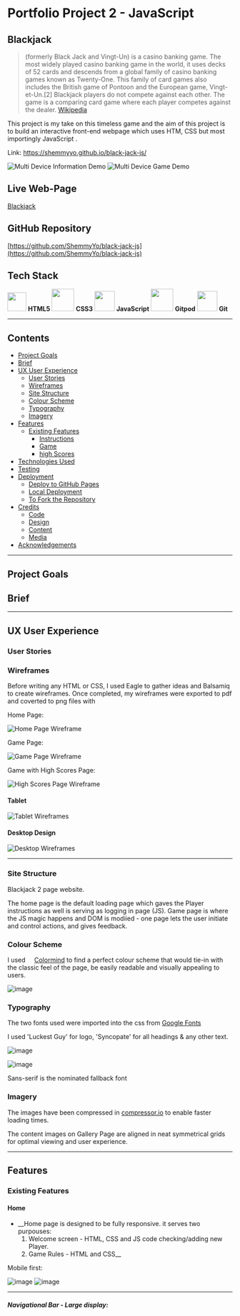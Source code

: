# __Portfolio Project 2 - JavaScript__

## Blackjack 

> (formerly Black Jack and Vingt-Un) is a casino banking game. The most widely played casino banking game in the world, it uses decks of 52 cards and descends from a global family of casino banking games known as Twenty-One. This family of card games also includes the British game of Pontoon and the European game, Vingt-et-Un.[2] Blackjack players do not compete against each other. The game is a comparing card game where each player competes against the dealer.
[Wikipedia](https://en.wikipedia.org/wiki/Blackjack)

This project is my take on this timeless game and the aim of this project is to build an interactive front-end webpage which uses HTM, CSS but most importingly JavaScript .

Link: https://shemmyyo.github.io/black-jack-js/


![Multi Device Information Demo](https://github.com/ShemmyYo/black-jack-js/blob/main/assets/other/am-i-responsive-black.png)
![Multi Device Game Demo](https://github.com/ShemmyYo/black-jack-js/blob/main/assets/other/am-i-responsive-black-game.png)

## __Live Web-Page__
[Blackjack](https://shemmyyo.github.io/black-jack-js/)

## __GitHub Repository__
[https://github.com/ShemmyYo/black-jack-js](https://github.com/ShemmyYo/black-jack-js)

## __Tech Stack__

<img height="42" src="assets/other/html.png"> __HTML5__
<img height="50" src="assets/other/css-img.png"> __CSS3__
<img height="45" src="assets/other/js.png"> __JavaScript__
<img height="50" src="assets/other/gitpod.png"> __Gitpod__
<img height="45" src="assets/other/github.png"> __Git__

***

## __Contents__

- [Project Goals](#project-goals)
- [Brief](#brief)
- [UX User Experience](#ux-user-experience)
    - [User Stories](#user-stories)
    - [Wireframes](#wireframes)
    - [Site Structure](#site-structure)
    - [Colour Scheme](#colour-scheme)
    - [Typography](#typography)
    - [Imagery](#imagery)
- [Features](#features)
    - [Existing Features](#existing-features)
        - [Instructions](#home)
        - [Game](#game)
        - [high Scores](#scores)
- [Technologies Used](#technologies-used)
- [Testing](#testing)
- [Deployment](#deployment)
    - [Deploy to GitHub Pages](#deploy-to-github-pages)
    - [Local Deployment](#local-deployment)
    - [To Fork the Repository](#to-fork-the-repository)
- [Credits](#credits)
    - [Code](#code)
    - [Design](#design)
    - [Content](#content)
    - [Media](#media) 
- [Acknowledgements](#acknowledgements)

***

## __Project Goals__

## __Brief__

***

## __UX User Experience__

### __User Stories__

### __Wireframes__
Before writing any HTML or CSS, I used Eagle to gather ideas and Balsamiq to create wireframes.
Once completed, my wireframes were exported to pdf and coverted to png files with 

Home Page:

![Home Page Wireframe](https://github.com/ShemmyYo/black-jack-js/blob/main/assets/other/wireframes/welcome-wf.jpg)

Game Page:

![Game Page Wireframe](https://github.com/ShemmyYo/black-jack-js/blob/main/assets/other/wireframes/game-wf.jpg)

Game with High Scores Page:

![High Scores Page Wireframe](https://github.com/ShemmyYo/black-jack-js/blob/main/assets/other/wireframes/game-scores-wf.jpg)

#### __Tablet__ 

![Tablet Wireframes](https://github.com/ShemmyYo/black-jack-js/blob/main/assets/other/wireframes/game-full-tablet-wf.jpg)

#### __Desktop Design__ 

![Desktop Wireframes](https://github.com/ShemmyYo/black-jack-js/blob/main/assets/other/wireframes/game-full-wf.jpg)

***

### __Site Structure__

Blackjack 2 page website. 

The home page is the default loading page which gaves the Player instructions as well is serving as logging in page (JS). 
Game page is where the JS magic happens and DOM is modiied - one page lets the user initiate and control actions, and gives feedback.

### __Colour Scheme__

I used <img height="12" src="https://github.com/ShemmyYo/black-jack-js/blob/main/assets/other/colormind-logo.png"> [Colormind](http://colormind.io/) to find a perfect colour scheme that would tie-in with the classic feel of the page, be easily readable and visually appealing to users.

![image](https://github.com/ShemmyYo/black-jack-js/blob/main/assets/other/colormind.png)

### __Typography__

The two fonts used were imported into the css from [Google Fonts](https://fonts.google.com/)

I used 'Luckest Guy' for logo, 'Syncopate' for all headings & any other text.

![image](https://github.com/ShemmyYo/black-jack-js/blob/main/assets/other/google-font-luckiest-guy.png)

![image](https://github.com/ShemmyYo/black-jack-js/blob/main/assets/other/google-font-syncopate.png)

Sans-serif is the nominated fallback font

### __Imagery__

The images have been compressed in [compressor.io](https://compressor.io/) to enable faster loading times. 

The content images on Gallery Page are aligned in neat symmetrical grids for optimal viewing and user experience. 

***

## __Features__

### __Existing Features__

#### __Home__

- __Home page is designed to be fully responsive. it serves two purpouses: 
    1. Welcome screen - HTML, CSS and JS code checking/adding new Player.
    2. Game Rules - HTML and CSS__


Mobile first:


![image](https://github.com/ShemmyYo/black-jack-js/blob/main/assets/other/) ![image](https://github.com/ShemmyYo/black-jack-js/blob/main/assets/other/)
***
##### __Navigational Bar__ - Large display: